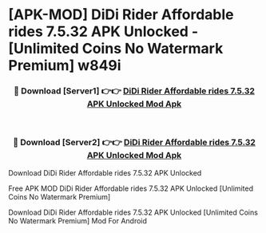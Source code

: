 # [APK-MOD] DiDi Rider  Affordable rides 7.5.32 APK Unlocked - [Unlimited Coins No Watermark Premium] w849i



<div align="center">
<h3>🔴 Download [Server1] 👉👉 <a href="https://momento.my/?title=DiDi_Rider__Affordable_rides_7.5.32_APK_Unlocked">DiDi Rider  Affordable rides 7.5.32 APK Unlocked Mod Apk</a></h3><br>

<h3>🔴 Download [Server2] 👉👉 <a href="https://momento.my/?title=DiDi_Rider__Affordable_rides_7.5.32_APK_Unlocked">DiDi Rider  Affordable rides 7.5.32 APK Unlocked Mod Apk</a></h3>
</div>



Download DiDi Rider  Affordable rides 7.5.32 APK Unlocked 

Free APK MOD DiDi Rider  Affordable rides 7.5.32 APK Unlocked [Unlimited Coins No Watermark Premium]

Download DiDi Rider  Affordable rides 7.5.32 APK Unlocked [Unlimited Coins No Watermark Premium] Mod For Android
